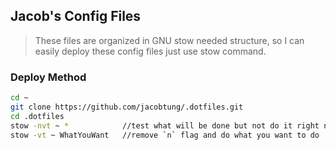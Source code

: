 ## Jacob's Config Files

> These files are organized in GNU stow needed structure, so I can easily deploy these config files just use stow command.

### Deploy Method

```bash
cd ~
git clone https://github.com/jacobtung/.dotfiles.git
cd .dotfiles
stow -nvt ~ *            //test what will be done but not do it right now
stow -vt ~ WhatYouWant   //remove `n` flag and do what you want to do
```

